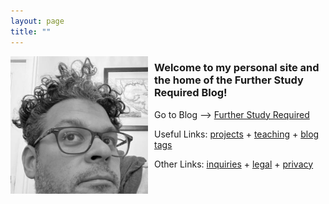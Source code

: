```yaml
---
layout: page
title: ""
---
```


<img src="assets/images/profile.jpg" alt="My Image" width="220" align="left" style="margin: 0px 10px 0px 0px;" /> 
<h3> Welcome to my personal site and the home of the Further Study Required Blog!</h3>

Go to Blog --> <a href="https://dmartinezphd.github.io/blog">Further Study Required</a>

Useful Links: <a href="https://dmartinezphd.github.io/projects">projects</a> + <a href="https://dmartinezphd.github.io/about">teaching</a> + <a href="https://dmartinezphd.github.io/tags">blog tags</a>

Other Links: <a href="https://dmartinezphd.github.io/business">inquiries</a> + <a href="https://dmartinezphd.github.io/legal">legal</a> + <a href="https://dmartinezphd.github.io/privacy">privacy</a>
